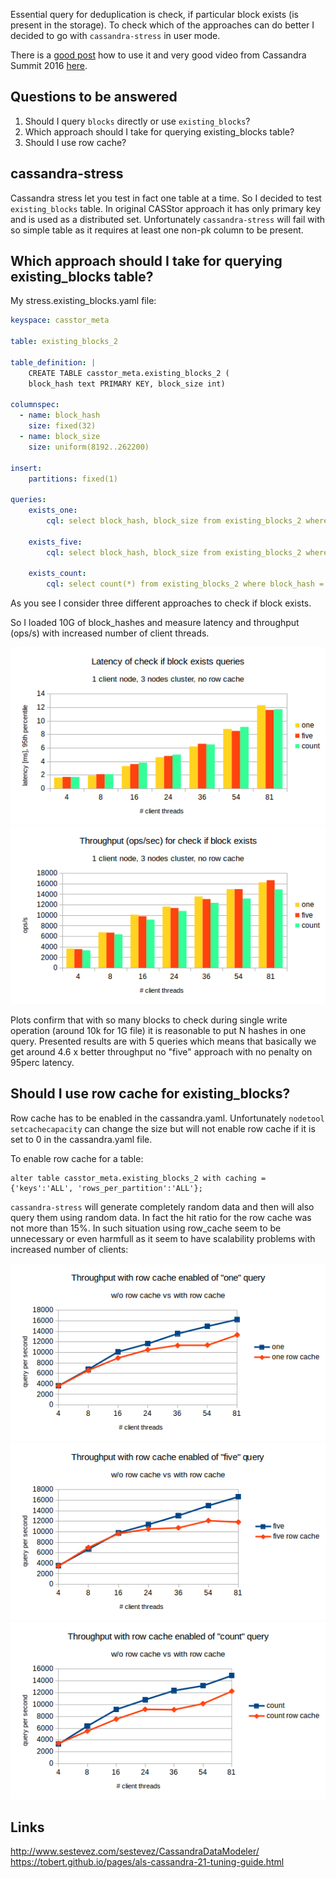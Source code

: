 Essential query for deduplication is check, if particular block exists (is present in the storage).
To check which of the approaches can do better I decided to go with `cassandra-stress` in user mode.

There is a [good post](http://www.datastax.com/dev/blog/improved-cassandra-2-1-stress-tool-benchmark-any-schema) how to use it and very good video from Cassandra Summit 2016 [here](https://youtu.be/it4yqHXu4TE?list=PLm-EPIkBI3YoiA-02vufoEj4CgYvIQgIk).

## Questions to be answered

1. Should I query `blocks` directly or use `existing_blocks`?
2. Which approach should I take for querying existing_blocks table?
3. Should I use row cache?

## cassandra-stress

Cassandra stress let you test in fact one table at a time. So I decided to test `existing_blocks` table. In original CASStor approach it has only primary key and is used as a distributed set. Unfortunately `cassandra-stress` will fail with so simple table as it requires at least one non-pk column to be present.

## Which approach should I take for querying existing_blocks table?

My stress.existing_blocks.yaml file:
```yaml
keyspace: casstor_meta

table: existing_blocks_2

table_definition: |
    CREATE TABLE casstor_meta.existing_blocks_2 (
    block_hash text PRIMARY KEY, block_size int)

columnspec:
  - name: block_hash
    size: fixed(32)
  - name: block_size
    size: uniform(8192..262200)

insert:
    partitions: fixed(1)

queries:
    exists_one:
        cql: select block_hash, block_size from existing_blocks_2 where block_hash = ? limit 1

    exists_five:
        cql: select block_hash, block_size from existing_blocks_2 where block_hash in (?,?,?,?,?) limit 5

    exists_count:
        cql: select count(*) from existing_blocks_2 where block_hash = ? limit 1
```

As you see I consider three different approaches to check if block exists.

So I loaded 10G of block_hashes and measure latency and throughput (ops/s) with increased number of client threads.

![Throughput](plots/existing_blocks/thru-comparison-no-row-cache.png)
![Latency](plots/existing_blocks/latency-comparison-no-row-cache.png)

Plots confirm that with so many blocks to check during single write operation (around 10k for 1G file) it is reasonable to put N hashes in one query. Presented results are with 5 queries which means that basically we get around 4.6 x better throughput no "five" approach with no penalty on 95perc latency.


## Should I use row cache for existing_blocks?

Row cache has to be enabled in the cassandra.yaml. Unfortunately `nodetool setcachecapacity` can change the size but will not enable row cache if it is set to 0 in the cassandra.yaml file.

To enable row cache for a table:
```
alter table casstor_meta.existing_blocks_2 with caching = {'keys':'ALL', 'rows_per_partition':'ALL'};
```

`cassandra-stress` will generate completely random data and then will also query them using random data. In fact the hit ratio for the row cache was not more than 15%. In such situation using row_cache seem to be unnecessary or even harmfull as it seem to have scalability problems with increased number of clients:

![One hash per query](plots/existing_blocks/one-query-row-cache.png)
![Five hashes per query](plots/existing_blocks/five-query-row-cache.png)
![Select count](plots/existing_blocks/count-query-row-cache.png)






## Links
http://www.sestevez.com/sestevez/CassandraDataModeler/
https://tobert.github.io/pages/als-cassandra-21-tuning-guide.html
